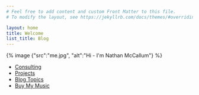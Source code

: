 ```yaml
---
# Feel free to add content and custom Front Matter to this file.
# To modify the layout, see https://jekyllrb.com/docs/themes/#overriding-theme-defaults

layout: home
title: Welcome
list_title: Blog
---
```


{% image {"src":"me.jpg", "alt":"Hi - I'm Nathan McCallum"} %}

- [Consulting](/consulting)
- [Projects](/projects)
- [Blog Topics](/topics)
- [Buy My Music](http://1vasari.bandcamp.com)
